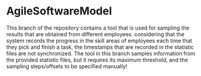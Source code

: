# AgileSoftwareModel
This branch of the repository contains a tool that is used for sampling the results that are obtained from different employees.
considering that the system records the progress in the skill areas of employees each time that they pick and finish a task, the timestamps that are recorded in the statistic files are not synchronized. The tool in this branch samples information from the provided statistic files, but it requires its maximum threshold, and the sampling steps/offsets to be specified manually!
